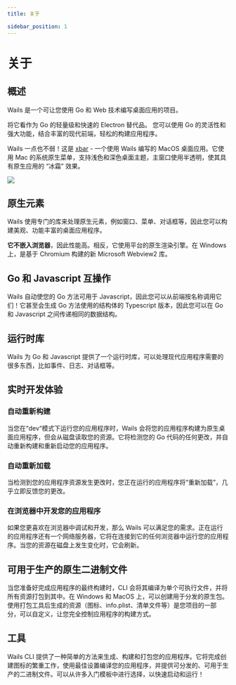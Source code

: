 ```yaml
---
title: 关于

sidebar_position: 1
---
```


# 关于

## 概述

Wails 是一个可让您使用 Go 和 Web 技术编写桌面应用的项目。

将它看作为 Go 的轻量级和快速的 Electron 替代品。 您可以使用 Go 的灵活性和强大功能，结合丰富的现代前端，轻松的构建应用程序。

Wails 一点也不弱！这是 [xbar](https://xbarapp.com) - 一个使用 Wails 编写的 MacOS 桌面应用。它使用 Mac 的系统原生菜单，支持浅色和深色桌面主题，主窗口使用半透明，使其具有原生应用的
“冰霜” 效果。

<div class="text--center">
  <a href="https://xbarapp.com"><img src="/img/xbar-app-preview-2.png"/></a>
</div>

## 原生元素

Wails 使用专门的库来处理原生元素，例如窗口、菜单、对话框等，因此您可以构建美观、功能丰富的桌面应用程序。

**它不嵌入浏览器**，因此性能高。相反，它使用平台的原生渲染引擎。在 Windows 上，是基于 Chromium 构建的新 Microsoft Webview2 库。

## Go 和 Javascript 互操作

Wails 自动使您的 Go 方法可用于 Javascript，因此您可以从前端按名称调用它们！它甚至会生成 Go 方法使用的结构体的 Typescript 版本，因此您可以在 Go 和 Javascript 之间传递相同的数据结构。

## 运行时库

Wails 为 Go 和 Javascript 提供了一个运行时库，可以处理现代应用程序需要的很多东西，比如事件、日志、对话框等。

## 实时开发体验

### 自动重新构建

当您在“dev“模式下运行您的应用程序时，Wails 会将您的应用程序构建为原生桌面应用程序，但会从磁盘读取您的资源。它将检测您的 Go 代码的任何更改，并自动重新构建和重新启动您的应用程序。

### 自动重新加载

当检测到您的应用程序资源发生更改时，您正在运行的应用程序将“重新加载”，几乎立即反馈您的更改。

### 在浏览器中开发您的应用程序

如果您更喜欢在浏览器中调试和开发，那么 Wails 可以满足您的需求。正在运行的应用程序还有一个网络服务器，它将在连接到它的任何浏览器中运行您的应用程序。当您的资源在磁盘上发生变化时，它会刷新。

## 可用于生产的原生二进制文件

当您准备好完成应用程序的最终构建时，CLI 会将其编译为单个可执行文件，并将所有资源打包到其中。在 Windows 和 MacOS
上，可以创建用于分发的原生包。使用打包工具后生成的资源（图标、info.plist、清单文件等）是您项目的一部分，可以自定义，让您完全控制应用程序的构建方式。

## 工具

Wails CLI 提供了一种简单的方法来生成、构建和打包您的应用程序。它将完成创建图标的繁重工作，使用最佳设置编译您的应用程序，并提供可分发的、可用于生产的二进制文件。可以从许多入门模板中进行选择，以快速启动和运行！
